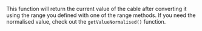 This function will return the current value of the cable after converting it using the range you defined with one of the range methods. If you need the normalised value, check out the `getValueNormalised()` function.